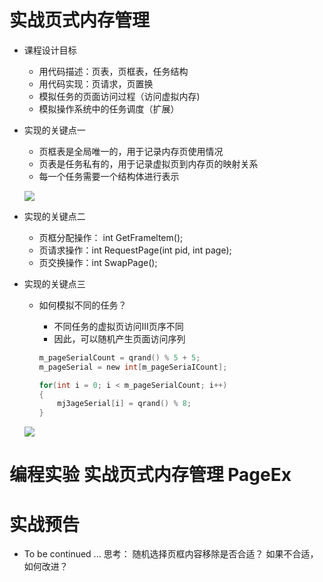# 实战页式内存管理
- 课程设计目标
    - 用代码描述：页表，页框表，任务结构
    - 用代码实现：页请求，页置换
    - 模拟任务的页面访问过程（访问虚拟内存)
    - 模拟操作系统中的任务调度（扩展）

- 实现的关键点一
    - 页框表是全局唯一的，用于记录内存页使用情况
    - 页表是任务私有的，用于记录虚拟页到内存页的映射关系
    - 每一个任务需要一个结构体进行表示

    ![](_v_images_/.png)

- 实现的关键点二
    - 页框分配操作： int GetFrameltem();
    - 页请求操作：int RequestPage(int pid, int page);
    - 页交换操作：int SwapPage();

- 实现的关键点三
    - 如何模拟不同的任务？
        - 不同任务的虚拟页访问III页序不同
        - 因此，可以随机产生页面访问序列

        ```c
        m_pageSerialCount = qrand() % 5 + 5;
        m_pageSerial = new int[m_pageSeriaICount];

        for(int i = 0; i < m_pageSerialCount; i++)
        {
            mj3ageSerial[i] = qrand() % 8;
        }
        ```
    ![](_v_images_/.png)

# 编程实验 实战页式内存管理 PageEx

# 实战预告
-  To be continued ...
    思考：
    随机选择页框内容移除是否合适？
    如果不合适，如何改进？
